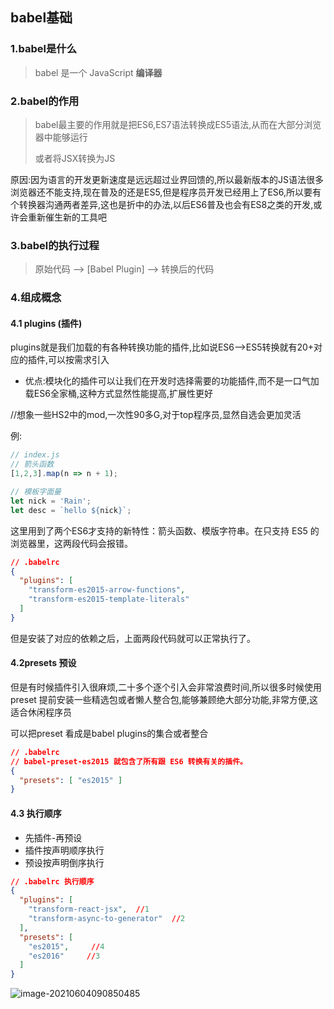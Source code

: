 ## babel基础

### 1.babel是什么

 >babel 是一个 JavaScript **编译器**

### 2.babel的作用

>babel最主要的作用就是把ES6,ES7语法转换成ES5语法,从而在大部分浏览器中能够运行
>
>或者将JSX转换为JS

原因:因为语言的开发更新速度是远远超过业界回馈的,所以最新版本的JS语法很多浏览器还不能支持,现在普及的还是ES5,但是程序员开发已经用上了ES6,所以要有个转换器沟通两者差异,这也是折中的办法,以后ES6普及也会有ES8之类的开发,或许会重新催生新的工具吧

### 3.babel的执行过程

> 原始代码 --> [Babel Plugin] --> 转换后的代码

### 4.组成概念

#### 4.1 plugins (插件)

plugins就是我们加载的有各种转换功能的插件,比如说ES6-->ES5转换就有20+对应的插件,可以按需求引入

- 优点:模块化的插件可以让我们在开发时选择需要的功能插件,而不是一口气加载ES6全家桶,这种方式显然性能提高,扩展性更好

//想象一些HS2中的mod,一次性90多G,对于top程序员,显然自选会更加灵活

例:

```jsx
// index.js
// 箭头函数
[1,2,3].map(n => n + 1);

// 模板字面量
let nick = 'Rain';
let desc = `hello ${nick}`;
```

这里用到了两个ES6才支持的新特性：箭头函数、模版字符串。在只支持 ES5 的浏览器里，这两段代码会报错。

```json
// .babelrc
{
  "plugins": [
    "transform-es2015-arrow-functions",
    "transform-es2015-template-literals"
  ]
}
```

但是安装了对应的依赖之后，上面两段代码就可以正常执行了。

#### 4.2presets 预设

但是有时候插件引入很麻烦,二十多个逐个引入会非常浪费时间,所以很多时候使用preset 提前安装一些精选包或者懒人整合包,能够兼顾绝大部分功能,非常方便,这适合休闲程序员

可以把preset 看成是babel plugins的集合或者整合

```json
// .babelrc
// babel-preset-es2015 就包含了所有跟 ES6 转换有关的插件。
{
  "presets": [ "es2015" ]
}
```

#### 4.3 执行顺序

- 先插件-再预设
- 插件按声明顺序执行
- 预设按声明倒序执行

```json
// .babelrc 执行顺序
{
  "plugins": [ 
    "transform-react-jsx",  //1
    "transform-async-to-generator"  //2
  ],
  "presets": [ 
    "es2015",     //4
    "es2016"     //3
  ]
}
```

![image-20210604090850485](C:\Users\inui\AppData\Roaming\Typora\typora-user-images\image-20210604090850485.png)

